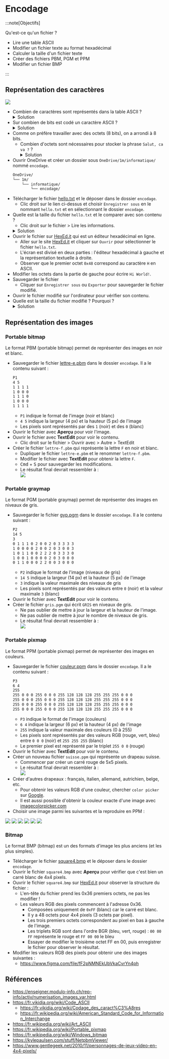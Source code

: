 # Encodage

:::note[Objectifs]

Qu'est-ce qu'un fichier ?

- Lire une table ASCII
- Modifier un fichier texte au format hexadécimal
- Calculer la taille d'un fichier texte
- Créer des fichiers PBM, PGM et PPM
- Modifier un fichier BMP

:::

<Reaveal name="1m-repr-encodage" />

## Représentation des caractères

![](https://upload.wikimedia.org/wikipedia/commons/1/1b/ASCII-Table-wide.svg)

- Combien de caractères sont représentés dans la table ASCII ?
  <details><summary>Solution</summary>128 (de 0 à 127)</details>
- Sur combien de bits est codé un caractère ASCII ?
  <details><summary>Solution</summary>7 bits car 2<sup>7</sup> = 128</details>
- Comme on préfère travailler avec des octets (8 bits), on a arrondi à 8 bits.
  - Combien d'octets sont nécessaires pour stocker la phrase `Salut, ca va ?` ?
    <details><summary>Solution</summary>14 octets car 14 caractères</details>
- Ouvrir OneDrive et créer un dossier sous `OneDrive/1m/informatique/` nommé `encodage`.
  ```txt {4}
  OneDrive/
  └── 1m/
      └── informatique/
          └── encodage/
  ```
- Télécharger le fichier [hello.txt](pathname:///tp/encodage/hello.txt) et le déposer dans le dossier `encodage`.
  - Clic droit sur le lien ci-dessus et choisir `Enregistrer sous` en le nommant `hello.txt` et en sélectionnant le dossier `encodage`.
- Quelle est la taille du fichier `hello.txt` et le comparer avec son contenu ?
  - Clic droit sur le fichier > Lire les informations.
  <details><summary>Solution</summary>11 [o] car il y a 11 caractères</details>
- Ouvrir le fichier sur [HexEd.it](https://hexed.it/) qui est un éditeur hexadécimal en ligne.
  - Aller sur le site [HexEd.it](https://hexed.it/) et cliquer sur `Ouvrir` pour sélectionner le fichier `hello.txt`.
  - L'écran est divisé en deux parties : l'éditeur hexadécimal à gauche et la représentation textuelle à droite.
  - Observer que le premier octet `0x48` correspond au caractère `H` en ASCII.
- Modifier les octets dans la partie de gauche pour écrire `Hi World!`.
- Sauvegarder le fichier
  - Cliquer sur `Enregistrer sous` ou `Exporter` pour sauvegarder le fichier modifié.
- Ouvrir le fichier modifié sur l'ordinateur pour vérifier son contenu.
- Quelle est la taille du fichier modifié ? Pourquoi ?
  <details><summary>Solution</summary>9 [o] car il y a 9 caractères</details>

## Représentation des images

### Portable bitmap

Le format PBM (portable bitmap) permet de représenter des images en noir et blanc.

- Sauvegarder le fichier [lettre-e.pbm](pathname:///tp/encodage/lettre-e.pbm) dans le dossier `encodage`. Il a le contenu suivant :
  ```txt title="lettre-e.pbm"
  P1
  4 5
  1 1 1 1
  1 0 0 0
  1 1 1 0
  1 0 0 0
  1 1 1 1
  ```
  - `P1` indique le format de l'image (noir et blanc)
  - `4 5` indique la largeur (4 px) et la hauteur (5 px) de l'image
  - Les pixels sont représentés par des `1` (noir) et des `0` (blanc)
- Ouvrir le fichier avec **Aperçu** pour voir l'image.
- Ouvrir le fichier avec **TextEdit** pour voir le contenu.
  - Clic droit sur le fichier > Ouvrir avec > Autre > TextEdit
- Créer le fichier `lettre-f.pbm` qui représente la lettre `F` en noir et blanc.
  - Dupliquer le fichier `lettre-e.pbm` et le renommer `lettre-f.pbm`.
  - Modifier le fichier avec **TextEdit** pour obtenir la lettre `F`.
  - <kbd>Cmd</kbd> + <kbd>S</kbd> pour sauvegarder les modifications.
  - Le résultat final devrait ressembler à :  
    ![](/tp/encodage/lettre-f.png)

### Portable graymap

Le format PGM (portable graymap) permet de représenter des images en niveaux de gris.

- Sauvegarder le fichier [gyp.pgm](pathname:///tp/encodage/gyp.pgm) dans le dossier `encodage`. Il a le contenu suivant :
  ```txt title="gyp.pgm"
  P2
  14 5
  3
  0 1 1 1 0 2 0 0 2 0 3 3 3 3
  1 0 0 0 0 2 0 0 2 0 3 0 0 3
  1 0 1 1 0 0 2 2 2 0 3 3 3 0
  1 0 0 1 0 0 0 0 2 0 3 0 0 0
  0 1 1 0 0 0 2 2 0 0 3 0 0 0
  ```
  - `P2` indique le format de l'image (niveaux de gris)
  - `14 5` indique la largeur (14 px) et la hauteur (5 px) de l'image
  - `3` indique la valeur maximale des niveaux de gris
  - Les pixels sont représentés par des valeurs entre `0` (noir) et la valeur maximale `3` (blanc)
- Ouvrir le fichier avec **TextEdit** pour voir le contenu.
- Créer le fichier `gris.pgm` qui écrit `GRIS` en niveaux de gris.
  - Ne pas oublier de mettre à jour la largeur et la hauteur de l'image.
  - Ne pas oublier de mettre à jour le nombre de niveaux de gris.
  - Le résultat final devrait ressembler à :  
    ![](/tp/encodage/gris.png)

### Portable pixmap

Le format PPM (portable pixmap) permet de représenter des images en couleurs.

- Sauvegarder le fichier [couleur.ppm](pathname:///tp/encodage/couleur.ppm) dans le dossier `encodage`. Il a le contenu suivant :
  ```txt title="couleur.ppm"
  P3
  6 4
  255
  255 0 0 0 255 0 0 0 255 128 128 128 255 255 255 0 0 0
  255 0 0 0 255 0 0 0 255 128 128 128 255 255 255 0 0 0
  255 0 0 0 255 0 0 0 255 128 128 128 255 255 255 0 0 0
  255 0 0 0 255 0 0 0 255 128 128 128 255 255 255 0 0 0
  ```
  - `P3` indique le format de l'image (couleurs)
  - `6 4` indique la largeur (6 px) et la hauteur (4 px) de l'image
  - `255` indique la valeur maximale des couleurs (0 à 255)
  - Les pixels sont représentés par des valeurs RGB (rouge, vert, bleu) entre `0 0 0` (noir) et `255 255 255` (blanc)
  - Le premier pixel est représenté par le triplet `255 0 0` (rouge)
- Ouvrir le fichier avec **TextEdit** pour voir le contenu.
- Créer un nouveau fichier `suisse.ppm` qui représente un drapeau suisse.
  - Commencer par créer un carré rouge de 5x5 pixels.
  - Le résultat final devrait ressembler à :  
    ![](/tp/encodage/suisse.png)
- Créer d'autres drapeaux : français, italien, allemand, autrichien, belge, etc.
  - Pour obtenir les valeurs RGB d'une couleur, chercher `color picker` sur [Google](https://google.ch/).
  - Il est aussi possible d'obtenir la couleur exacte d'une image avec [imagecolorpicker.com](https://imagecolorpicker.com/)
- Choisir une image parmi les suivantes et la reproduire en PPM :

![](/tp/encodage/mario.png) ![](/tp/encodage/link.png) ![](/tp/encodage/kirby.png) ![](/tp/encodage/peach.png) ![](/tp/encodage/pikachu.png) ![](/tp/encodage/pacman.png)

### Bitmap

Le format BMP (bitmap) est un des formats d'image les plus anciens (et les plus simples).

- Télécharger le fichier [square4.bmp](pathname:///tp/encodage/square4.bmp) et le déposer dans le dossier `encodage`.
- Ouvrir le fichier `square4.bmp` avec **Aperçu** pour vérifier que c'est bien un carré blanc de 4x4 pixels.
- Ouvrir le fichier `square4.bmp` sur [HexEd.it](https://hexed.it/) pour observer la structure du fichier :
  - L'en-tête du fichier prend les 0x36 premiers octets, ne pas les modifier !
  - Les valeurs RGB des pixels commencent à l'adresse 0x36.
    - Composées uniquement de `0xFF` (blanc) car le carré est blanc.
    - Il y a 48 octets pour 4x4 pixels (3 octets par pixel).
    - Les trois premiers octets correspondent au pixel en bas à gauche de l'image.
    - Les triplets RGB sont dans l'ordre BGR (bleu, vert, rouge) : `00 00 FF` représente le rouge et `FF 00 00` le bleu
    - Essayer de modifier le troisième octet FF en 00, puis enregistrer le fichier pour observer le résultat.
- Modifier les valeurs RGB des pixels pour obtenir une des images suivantes :
  - https://www.figma.com/file/fF2pNMNEkUbVkaCvrYn4ph

## Références

- https://enseigner.modulo-info.ch/rep-info/activ/numerisation_images_var.html
- https://fr.vikidia.org/wiki/Code_ASCII
  - https://fr.vikidia.org/wiki/Codage_des_caract%C3%A8res
  - https://fr.wikipedia.org/wiki/American_Standard_Code_for_Information_Interchange
- https://fr.wikipedia.org/wiki/Art_ASCII
- https://fr.wikipedia.org/wiki/Portable_pixmap
- https://fr.wikipedia.org/wiki/Windows_bitmap
- https://kylepaulsen.com/stuff/NetpbmViewer/
- https://www.gentlegeek.net/2010/11/personnages-de-jeux-video-en-4x4-pixels/

